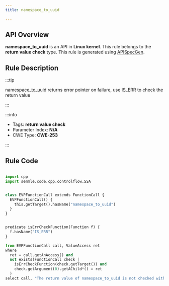 ```yaml
---
title: namespace_to_uuid

---
```



## API Overview
**namespace_to_uuid** is an API in **Linux kernel**. This rule belongs to the **return value check** type. This rule is generated using [APISpecGen](../../tools/APISpecGen).
## Rule Description

:::tip

namespace_to_uuid returns error pointer on failure, use IS_ERR to check the return value

:::

:::info

- Tags: **return value check**
- Parameter Index: **N/A**
- CWE Type: **CWE-253**

:::

## Rule Code
```python

import cpp
import semmle.code.cpp.controlflow.SSA


class EVPFunctionCall extends FunctionCall {
  EVPFunctionCall() {
    this.getTarget().hasName("namespace_to_uuid")
  }
}


predicate isErrCheckFunction(Function f) {
  f.hasName("IS_ERR") 
}

from EVPFunctionCall call, ValueAccess ret
where
  ret = call.getAnAccess() and
  not exists(FunctionCall check |
    isErrCheckFunction(check.getTarget()) and
    check.getArgument(0).getAChild*() = ret
  )
select call, "The return value of namespace_to_uuid is not checked with IS_ERR."
    
```